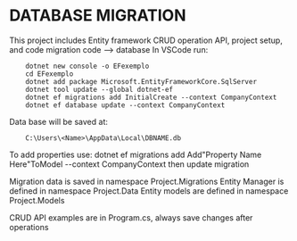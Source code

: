 # DATABASE MIGRATION
This project includes Entity framework CRUD operation API, project setup, and code migration code --> database
In VSCode run:
```
    dotnet new console -o EFexemplo   
    cd EFexemplo
    dotnet add package Microsoft.EntityFrameworkCore.SqlServer
    dotnet tool update --global dotnet-ef 
    dotnet ef migrations add InitialCreate --context CompanyContext
    dotnet ef database update --context CompanyContext
```

Data base will be saved at:
```
    C:\Users\<Name>\AppData\Local\DBNAME.db
```

To add properties use:
    dotnet ef migrations add Add"Property Name Here"ToModel --context CompanyContext
    then update migration

Migration data is saved in namespace Project.Migrations
Entity Manager is defined in namespace Project.Data
Entity models are defined in namespace Project.Models

CRUD API examples are in Program.cs, always save changes after operations
